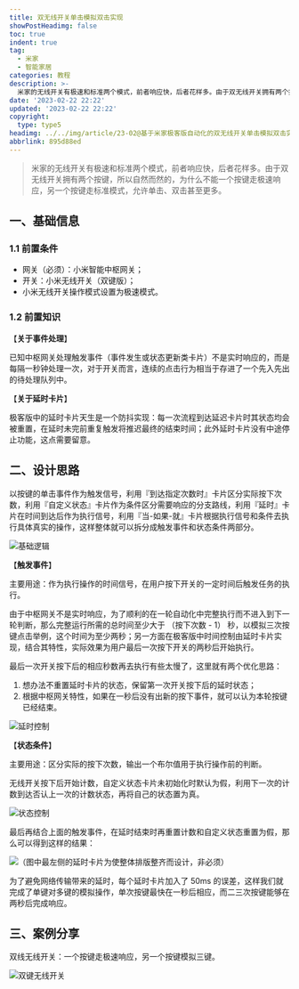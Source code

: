 ```yaml
---
title: 双无线开关单击模拟双击实现
showPostHeadimg: false
toc: true
indent: true
tag:
  - 米家
  - 智能家居
categories: 教程
description: >-
  米家的无线开关有极速和标准两个模式，前者响应快，后者花样多。由于双无线开关拥有两个按键，所以自然而然的，为什么不能一个按键走极速响应，另一个按键走标准模式，允许单击、双击甚至更多。
date: '2023-02-22 22:22'
updated: '2023-02-22 22:22'
copyright:
  type: type5
headimg: ../../img/article/23-02@基于米家极客版自动化的双无线开关单击模拟双击实现/Hexo博客封面.png
abbrlink: 895d88ed
---
```


> 米家的无线开关有极速和标准两个模式，前者响应快，后者花样多。由于双无线开关拥有两个按键，所以自然而然的，为什么不能一个按键走极速响应，另一个按键走标准模式，允许单击、双击甚至更多。

## 一、基础信息

### 1.1 前置条件

- 网关（必须）：小米智能中枢网关；
- 开关：小米无线开关（双键版）；
- 小米无线开关操作模式设置为极速模式。

### 1.2 前置知识

【**关于事件处理**】

已知中枢网关处理触发事件（事件发生或状态更新类卡片）不是实时响应的，而是每隔一秒钟处理一次，对于开关而言，连续的点击行为相当于存进了一个先入先出的待处理队列中。

【**关于延时卡片**】

极客版中的延时卡片天生是一个防抖实现：每一次流程到达延迟卡片时其状态均会被重置，在延时未完前重复触发将推迟最终的结束时间；此外延时卡片没有中途停止功能，这点需要留意。

## 二、设计思路

以按键的单击事件作为触发信号，利用『到达指定次数时』卡片区分实际按下次数，利用『自定义状态』卡片作为条件区分需要响应的分支路线，利用『延时』卡片在时间到达后作为执行信号，利用『当-如果-就』卡片根据执行信号和条件去执行具体真实的操作，这样整体就可以拆分成触发事件和状态条件两部分。

![基础逻辑](../../img/article/23-02@基于米家极客版自动化的双无线开关单击模拟双击实现/绘图1.svg)

【**触发事件**】

主要用途：作为执行操作的时间信号，在用户按下开关的一定时间后触发任务的执行。

由于中枢网关不是实时响应，为了顺利的在一轮自动化中完整执行而不进入到下一轮判断，那么完整运行所需的总时间至少大于 （按下次数 - 1） 秒，以模拟三次按键点击举例，这个时间为至少两秒；另一方面在极客版中时间控制由延时卡片实现，结合其特性，实际效果为用户最后一次按下开关的两秒后开始执行。

最后一次开关按下后的相应秒数再去执行有些太慢了，这里就有两个优化思路：

  1. 想办法不重置延时卡片的状态，保留第一次开关按下后的延时状态；
  2. 根据中枢网关特性，如果在一秒后没有出新的按下事件，就可以认为本轮按键已经结束。

![延时控制](../../img/article/23-02@基于米家极客版自动化的双无线开关单击模拟双击实现/延时控制.png)

【**状态条件**】

主要用途：区分实际的按下次数，输出一个布尔值用于执行操作前的判断。

无线开关按下后开始计数，自定义状态卡片未初始化时默认为假，利用下一次的计数到达否认上一次的计数状态，再将自己的状态置为真。

![状态控制](../../img/article/23-02@基于米家极客版自动化的双无线开关单击模拟双击实现/状态控制.png)

最后再结合上面的触发事件，在延时结束时再重置计数和自定义状态重置为假，那么可以得到这样的结果：

![（图中最左侧的延时卡片为使整体排版整齐而设计，非必须）](../../img/article/23-02@基于米家极客版自动化的双无线开关单击模拟双击实现/单击模拟双击-改进.png)

为了避免网络传输带来的延时，每个延时卡片加入了 50ms 的误差，这样我们就完成了单键对多键的模拟操作，单次按键最快在一秒后相应，而二三次按键能够在两秒后完成响应。

## 三、案例分享

双线无线开关：一个按键走极速响应，另一个按键模拟三键。

![双键无线开关](../../img/article/23-02@基于米家极客版自动化的双无线开关单击模拟双击实现/双键无线开关.png)
